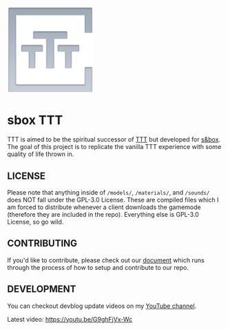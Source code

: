 <h1><img src="assets/ttt-logo.png" alt="TTT logo" height="200"/></h1>

# sbox TTT

TTT is aimed to be the spiritual successor of [TTT](https://ttt.badking.net/) but developed for [s&box](https://sbox.facepunch.com/news). The goal of this project is to replicate the vanilla TTT experience with some quality of life thrown in.

## LICENSE

Please note that anything inside of `/models/`, `/materials/`, and `/sounds/` does NOT fall under the GPL-3.0 License. These are compiled files which I am forced to distribute whenever a client downloads the gamemode (therefore they are included in the repo). Everything else is GPL-3.0 License, so go wild.

## CONTRIBUTING

If you'd like to contribute, please check out our [document](https://github.com/mzegar/sbox-TTT/blob/main/CONTRIBUTING.md) which runs through the process of how to setup and contribute to our repo.

## DEVELOPMENT

You can checkout devblog update videos on my [YouTube channel](https://www.youtube.com/channel/UCk2IAm1j9o_3GWrqf537gNg).

Latest video: https://youtu.be/G9ghFjVx-Wc
